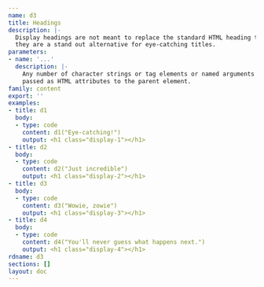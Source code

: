 ```yaml
---
name: d3
title: Headings
description: |-
  Display headings are not meant to replace the standard HTML heading tags,
  they are a stand out alternative for eye-catching titles.
parameters:
- name: '...'
  description: |-
    Any number of character strings or tag elements or named arguments
    passed as HTML attributes to the parent element.
family: content
export: ''
examples:
- title: d1
  body:
  - type: code
    content: d1("Eye-catching!")
    output: <h1 class="display-1"></h1>
- title: d2
  body:
  - type: code
    content: d2("Just incredible")
    output: <h1 class="display-2"></h1>
- title: d3
  body:
  - type: code
    content: d3("Wowie, zowie")
    output: <h1 class="display-3"></h1>
- title: d4
  body:
  - type: code
    content: d4("You'll never guess what happens next.")
    output: <h1 class="display-4"></h1>
rdname: d3
sections: []
layout: doc
---
```

